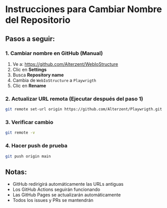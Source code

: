 # Instrucciones para Cambiar Nombre del Repositorio

## Pasos a seguir:

### 1. Cambiar nombre en GitHub (Manual)
1. Ve a: https://github.com/Alterzent/WebIoStructure
2. Clic en **Settings**
3. Busca **Repository name**
4. Cambia de `WebIoStructure` a `Playwrigth`
5. Clic en **Rename**

### 2. Actualizar URL remota (Ejecutar después del paso 1)
```bash
git remote set-url origin https://github.com/Alterzent/Playwrigth.git
```

### 3. Verificar cambio
```bash
git remote -v
```

### 4. Hacer push de prueba
```bash
git push origin main
```

## Notas:
- GitHub redirigirá automáticamente las URLs antiguas
- Los GitHub Actions seguirán funcionando
- Las GitHub Pages se actualizarán automáticamente
- Todos los issues y PRs se mantendrán